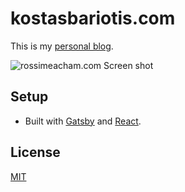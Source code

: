 # kostasbariotis.com

This is my [personal blog](https://rossimeacham.com).

![rossimeacham.com Screen shot](https://raw.githubusercontent.com/corradorossi/corradorossi.com/master/ss.png)

## Setup

* Built with [Gatsby](http://gatsbyjs.org) and [React](https://facebook.github.io/react/).

## License

[MIT](https://github.com/corradorossi/rossimeacham.com/blob/master/LICENSE)
